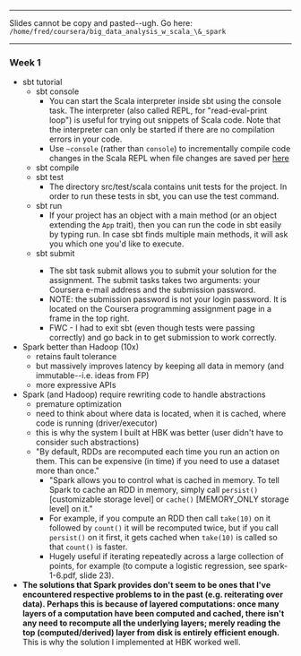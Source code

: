 ***

Slides cannot be copy and pasted--ugh.  Go here: `/home/fred/coursera/big_data_analysis_w_scala_\&_spark`

***

### Week 1
* sbt tutorial
  * sbt console
    * You can start the Scala interpreter inside sbt using the console task. The interpreter (also called REPL, for "read-eval-print loop") is useful for trying out snippets of Scala code. Note that the interpreter can only be started if there are no compilation errors in your code.
    * Use `~console` (rather than `console`) to incrementally compile code changes in the Scala REPL when file changes are saved per [here](http://stackoverflow.com/questions/12703535/scala-sbt-console-code-changes-not-reflected-in-sbt-console)
  * sbt compile
  * sbt test
    * The directory src/test/scala contains unit tests for the project. In order to run these tests in sbt, you can use the test command.
  * sbt run
    * If your project has an object with a main method (or an object extending the `App` trait), then you can run the code in sbt easily by typing run. In case sbt finds multiple main methods, it will ask you which one you'd like to execute.
  * sbt submit <uname> <spass>
    * The sbt task submit allows you to submit your solution for the assignment. The submit tasks takes two arguments: your Coursera e-mail address and the submission password.
    * NOTE: the submission password <spass> is not your login password.  It is located on the Coursera programming assignment page in a frame in the top right.
    * FWC - I had to exit sbt (even though tests were passing correctly) and go back in to get submission to work correctly.
* Spark better than Hadoop (10x)
  * retains fault tolerance
  * but massively improves latency by keeping all data in memory (and immutable--i.e. ideas from FP)
  * more expressive APIs
* Spark (and Hadoop) require rewriting code to handle abstractions
  * premature optimization
  * need to think about where data is located, when it is cached, where code is running (driver/executor)
  * this is why the system I built at HBK was better (user didn't have to consider such abstractions)
  * "By default, RDDs are recomputed each time you run an action on them.  This can be expensive (in time) if you need to use a dataset more than once."
    * "Spark allows you to control what is cached in memory.  To tell Spark to cache an RDD in memory, simply call `persist()` [customizable storage level] or `cache()` [MEMORY_ONLY storage level] on it."
    * For example, if you compute an RDD then call `take(10)` on it followed by `count()` it will be recomputed twice, but if you call `persist()` on it first, it gets cached when `take(10)` is called so that `count()` is faster.
    * Hugely useful if iterating repeatedly across a large collection of points, for example (to compute a logistic regression, see spark-1-6.pdf, slide 23).
* **The solutions that Spark provides don't seem to be ones that I've encountered respective problems to in the past (e.g. reiterating over data).  Perhaps this is because of layered computations: once many layers of a computation have been computed and cached, there isn't any need to recompute all the underlying layers; merely reading the top (computed/derived) layer from disk is entirely efficient enough.**  This is why the solution I implemented at HBK worked well.